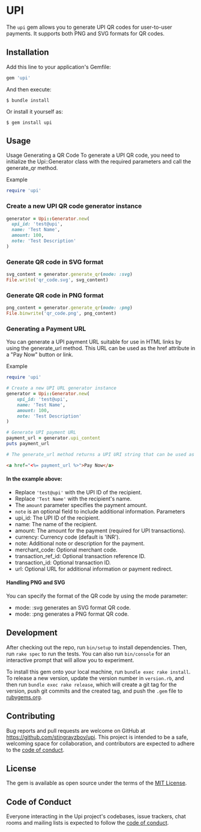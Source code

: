 # UPI

The `upi` gem allows you to generate UPI QR codes for user-to-user payments. It supports both PNG and SVG formats for QR codes.

## Installation

Add this line to your application's Gemfile:

```ruby
gem 'upi'
```

And then execute:

    $ bundle install

Or install it yourself as:

    $ gem install upi

## Usage

Usage
Generating a QR Code
To generate a UPI QR code, you need to initialize the Upi::Generator class with the required parameters and call the generate_qr method.

Example

```ruby
require 'upi'
```

### Create a new UPI QR code generator instance
```ruby
generator = Upi::Generator.new(
  upi_id: 'test@upi',
  name: 'Test Name',
  amount: 100,
  note: 'Test Description'
)

```

### Generate QR code in SVG format
```ruby
svg_content = generator.generate_qr(mode: :svg)
File.write('qr_code.svg', svg_content)
```

### Generate QR code in PNG format
```ruby
png_content = generator.generate_qr(mode: :png)
File.binwrite('qr_code.png', png_content)
```

### Generating a Payment URL
You can generate a UPI payment URL suitable for use in HTML links by using the generate_url method. This URL can be used as the href attribute in a "Pay Now" button or link.

Example
```ruby
require 'upi'

# Create a new UPI URL generator instance
generator = Upi::Generator.new(
    upi_id: 'test@upi',
    name: 'Test Name',
    amount: 100,
    note: 'Test Description'
) 

# Generate UPI payment URL
payment_url = generator.upi_content
puts payment_url

# The generate_url method returns a UPI URI string that can be used as a link in your HTML:
```

```html
<a href="<%= payment_url %>">Pay Now</a>
```

#### In the example above:

* Replace `'test@upi'` with the UPI ID of the recipient.
* Replace `'Test Name'` with the recipient's name.
* The `amount` parameter specifies the payment amount.
* `note` is an optional field to include additional information.
Parameters
* upi_id: The UPI ID of the recipient.
* name: The name of the recipient.
* amount: The amount for the payment (required for UPI transactions).
* currency: Currency code (default is 'INR').
* note: Additional note or description for the payment.
* merchant_code: Optional merchant code.
* transaction_ref_id: Optional transaction reference ID.
* transaction_id: Optional transaction ID.
* url: Optional URL for additional information or payment redirect.

#### Handling PNG and SVG
You can specify the format of the QR code by using the mode parameter:

* mode: :svg generates an SVG format QR code.
* mode: :png generates a PNG format QR code.

## Development

After checking out the repo, run `bin/setup` to install dependencies. Then, run `rake spec` to run the tests. You can also run `bin/console` for an interactive prompt that will allow you to experiment.

To install this gem onto your local machine, run `bundle exec rake install`. To release a new version, update the version number in `version.rb`, and then run `bundle exec rake release`, which will create a git tag for the version, push git commits and the created tag, and push the `.gem` file to [rubygems.org](https://rubygems.org).

## Contributing

Bug reports and pull requests are welcome on GitHub at https://github.com/stingrayzboy/upi. This project is intended to be a safe, welcoming space for collaboration, and contributors are expected to adhere to the [code of conduct](https://github.com/[USERNAME]/upi/blob/master/CODE_OF_CONDUCT.md).

## License

The gem is available as open source under the terms of the [MIT License](https://opensource.org/licenses/MIT).

## Code of Conduct

Everyone interacting in the Upi project's codebases, issue trackers, chat rooms and mailing lists is expected to follow the [code of conduct](https://github.com/stingrayzboy/upi/blob/master/CODE_OF_CONDUCT.md).
